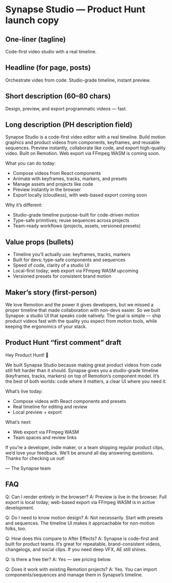 # Synapse Studio — Product Hunt launch copy

## One-liner (tagline)

Code-first video studio with a real timeline.

## Headline (for page, posts)

Orchestrate video from code. Studio-grade timeline, instant preview.

## Short description (60–80 chars)

Design, preview, and export programmatic videos — fast.

## Long description (PH description field)

Synapse Studio is a code-first video editor with a real timeline. Build motion graphics and product videos from components, keyframes, and reusable sequences. Preview instantly, collaborate like code, and export high-quality video. Built on Remotion. Web export via FFmpeg WASM is coming soon.

What you can do today:

- Compose videos from React components
- Animate with keyframes, tracks, markers, and presets
- Manage assets and projects like code
- Preview instantly in the browser
- Export locally (cloudless), with web-based export coming soon

Why it’s different:

- Studio-grade timeline purpose-built for code-driven motion
- Type-safe primitives; reuse sequences across projects
- Team-ready workflows (projects, assets, versioned presets)

## Value props (bullets)

- Timeline you’ll actually use: keyframes, tracks, markers
- Built for devs: type-safe components and sequences
- Speed of code, clarity of a studio UI
- Local-first today; web export via FFmpeg WASM upcoming
- Versioned presets for consistent brand motion

## Maker’s story (first-person)

We love Remotion and the power it gives developers, but we missed a proper timeline that made collaboration with non-devs easier. So we built Synapse: a studio UI that speaks code natively. The goal is simple — ship product videos fast with the quality you expect from motion tools, while keeping the ergonomics of your stack.

## Product Hunt “first comment” draft

Hey Product Hunt! 👋

We built Synapse Studio because making great product videos from code still felt harder than it should. Synapse gives you a studio-grade timeline (keyframes, tracks, markers) on top of Remotion’s component model. It’s the best of both worlds: code where it matters, a clear UI where you need it.

What’s live today:

- Compose videos with React components and presets
- Real timeline for editing and review
- Local preview + export

What’s next:

- Web export via FFmpeg WASM
- Team spaces and review links

If you’re a developer, indie maker, or a team shipping regular product clips, we’d love your feedback. We’ll be around all day answering questions. Thanks for checking us out!

— The Synapse team

## FAQ

Q: Can I render entirely in the browser?
A: Preview is live in the browser. Full export is local today; web-based export via FFmpeg WASM is in active development.

Q: Do I need to know motion design?
A: Not necessarily. Start with presets and sequences. The timeline UI makes it approachable for non-motion folks, too.

Q: How does this compare to After Effects?
A: Synapse is code-first and built for product teams. It’s great for repeatable, brand-consistent videos, changelogs, and social clips. If you need deep VFX, AE still shines.

Q: Is there a free tier?
A: Yes — see pricing below.

Q: Does it work with existing Remotion projects?
A: Yes. You can import components/sequences and manage them in Synapse’s timeline.
